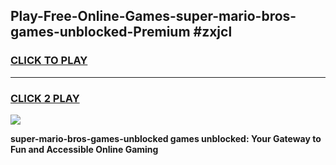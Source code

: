 
## Play-Free-Online-Games-super-mario-bros-games-unblocked-Premium #zxjcl
<h3>
<a href="https://premium.freeplayer.one?title=super-mario-bros-games-unblocked&ref=8M">CLICK TO PLAY</a></h3>
<hr>

<h3>
<a href="https://premium.freeplayer.one?title=super-mario-bros-games-unblocked&ref=8M">CLICK 2 PLAY</a>
  
</h3>

<a href="https://premium.freeplayer.one?title=super-mario-bros-games-unblocked&ref=8M"><img src="https://clearcache.store/games.png"></a>


**super-mario-bros-games-unblocked games unblocked: Your Gateway to Fun and Accessible Online Gaming**
